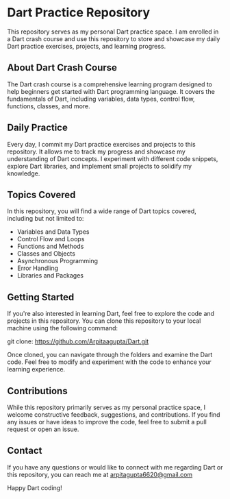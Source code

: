 # Dart Practice Repository

This repository serves as my personal Dart practice space. I am enrolled in a Dart crash course and use this repository to store and showcase my daily Dart practice exercises, projects, and learning progress.

## About Dart Crash Course

The Dart crash course is a comprehensive learning program designed to help beginners get started with Dart programming language. It covers the fundamentals of Dart, including variables, data types, control flow, functions, classes, and more.

## Daily Practice

Every day, I commit my Dart practice exercises and projects to this repository. It allows me to track my progress and showcase my understanding of Dart concepts. I experiment with different code snippets, explore Dart libraries, and implement small projects to solidify my knowledge.

## Topics Covered

In this repository, you will find a wide range of Dart topics covered, including but not limited to:

- Variables and Data Types
- Control Flow and Loops
- Functions and Methods
- Classes and Objects
- Asynchronous Programming
- Error Handling
- Libraries and Packages

## Getting Started

If you're also interested in learning Dart, feel free to explore the code and projects in this repository. You can clone this repository to your local machine using the following command:

git clone: https://github.com/Arpitaagupta/Dart.git


Once cloned, you can navigate through the folders and examine the Dart code. Feel free to modify and experiment with the code to enhance your learning experience.

## Contributions

While this repository primarily serves as my personal practice space, I welcome constructive feedback, suggestions, and contributions. If you find any issues or have ideas to improve the code, feel free to submit a pull request or open an issue.

## Contact

If you have any questions or would like to connect with me regarding Dart or this repository, you can reach me at arpitagupta6620@gmail.com 

Happy Dart coding!
